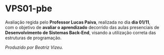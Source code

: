 # VPS01-pbe

Avaliação regida pelo **Professor Lucas Paiva**, realizada no dia **dia 01/11**, com o objetivo de **avaliar o aprendizado** decorrido das aulas presenciais de **Desenvolvimento de Sistemas Back-End**, visando a utilização correta das estruturas de programação.

_Produzido por Beatriz Vizeu._